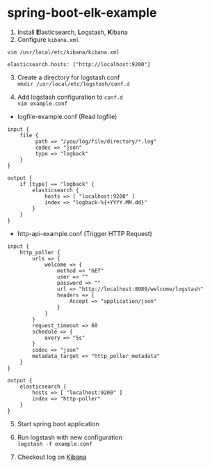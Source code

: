 # spring-boot-elk-example
1. Install **E**lasticsearch, **L**ogstash, **K**ibana
2. Configure `kibana.xml`
```
vim /usr/local/etc/kibana/kibana.xml

elasticsearch.hosts: ["http://localhost:9200"]
```
3. Create a directory for logstash conf   
`mkdir /usr/local/etc/logstash/conf.d`

4. Add logstash configuration to `conf.d`  
`vim example.conf`
* logfile-example.conf (Read logfile)
```
input {
    file {
         path => "/you/log/file/directory/*.log"
         codec => "json"
         type => "logback"
    }
}

output {
    if [type] == "logback" {
        elasticsearch {
            hosts => [ "localhost:9200" ]
            index => "logback-%{+YYYY.MM.dd}"
        }
    }
}
```
* http-api-example.conf (Trigger HTTP Request)
```
input {
    http_poller {
        urls => {
            welcome => {
                method => "GET"
                user => ""
                password => ""
                url => "http://localhost:8080/welcome/logstash"
                headers => {
                    Accept => "application/json"
                }
            }
        }
        request_timeout => 60
        schedule => {
            every => "5s"
        }
        codec => "json"
        metadata_target => "http_poller_metadata"
    }
}

output {
    elasticsearch {
        hosts => [ "localhost:9200" ]
        index => "http-poller"
    }
}
```
5. Start spring boot application

6. Run logstash with new configuration   
`logstash -f example.conf`

7. Checkout log on [Kibana](http://localhost:5601)
